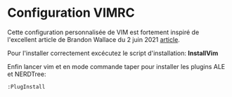 # Configuration VIMRC
Cette configuration personnalisée de VIM est fortement inspiré de l'excellent article
de Brandon Wallace du 2 juin 2021 [article](https://freecodecamp.org/news/vimrc-configuration-guide-customize-your-vim-editor/).

Pour l'installer correctement excécutez le script d'installation: **InstallVim**

Enfin lancer vim et en mode commande taper pour installer les plugins ALE et NERDTree:
```VIM
:PlugInstall
```

